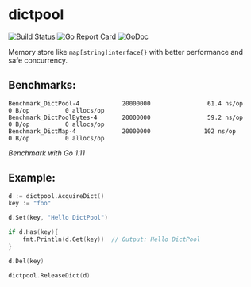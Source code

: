 dictpool
========


[![Build Status](https://travis-ci.org/savsgio/dictpool.svg?branch=master)](https://travis-ci.org/savsgio/dictpool)
[![Go Report Card](https://goreportcard.com/badge/github.com/savsgio/dictpool)](https://goreportcard.com/report/github.com/savsgio/dictpool)
[![GoDoc](https://godoc.org/github.com/savsgio/dictpool?status.svg)](https://godoc.org/github.com/savsgio/dictpool)

Memory store like `map[string]interface{}` with better performance and safe concurrency.

## Benchmarks:
```
Benchmark_DictPool-4            20000000                61.4 ns/op             0 B/op          0 allocs/op
Benchmark_DictPoolBytes-4       20000000                59.2 ns/op             0 B/op          0 allocs/op
Benchmark_DictMap-4             20000000               102 ns/op               0 B/op          0 allocs/op
```

*Benchmark with Go 1.11*

## Example:
```go
d := dictpool.AcquireDict()
key := "foo"

d.Set(key, "Hello DictPool")

if d.Has(key){
    fmt.Println(d.Get(key))  // Output: Hello DictPool
}

d.Del(key)

dictpool.ReleaseDict(d)
```
